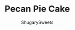 ---
layout: ../../layouts/MarkdownPostLayout.astro
title: Pecan Pie Cake
author: ShugarySweets
pubDate: 2018-10-26
description: "Delicious layers of homemade Spice Cake with a Pecan Pie filling. This Pecan Pie cake is topped with a creamy Brown Sugar frosting!"
image_url: https://www.shugarysweets.com/wp-content/uploads/2014/11/pecan-pie-cake-3.jpg
tags: ["Cake","American"]
calories: 589
protein: 5
carbohydrates: 83
fats: 28
fiber: 2
ingredients: ["5 egg whites, room temperature","3/4 cup milk","3/4 cup unsalted butter, softened","1 3/4 cup granulated sugar","2 1/2 cup cake flour","1 Tablespoon baking powder","1/2 teaspoon kosher salt","1 teaspoon cinnamon","1 teaspoon ground nutmeg","1 teaspoon ground ginger","1 cup light brown sugar, packed","1/2 cup dark corn syrup","1/2 cup heavy whipping cream","1/4 cup unsalted butter, softened","1/2 teaspoon kosher salt","1 teaspoon vanilla extract","2 cups chopped pecans","1 package (8 ounce) cream cheese, softened","1/2 cup unsalted butter, softened","1 cup light brown sugar, packed","3 cups powdered sugar","1/4 cup pecan halves, for garnish"]
serves: 18
time: "3 hours"
prepTime: "30 minutes"
instructions: ["Begin by making the filling first. You can do this night before, or before preparing the cake.","In a small saucepan, combine the brown sugar, dark corn syrup, heavy cream, butter and salt. Heat over medium heat until mixture begins to boil, stirring constantly.","Once boiling, continue to stir and boil for one full minute. Remove from heat and add in the vanilla extract and chopped pecans. Chill in the refrigerator until it thickens, at least two hours (or overnight).","For the cake, preheat oven to 350 degree F. Prepare 2- 9inch cake pans by spraying with non stick baking spray. Set aside.","In a small bowl, combine egg whites with 1/4 cup of the milk. Mix and set aside.","In a large mixing bowl, beat butter and sugar until creamy (about 2-3 minutes). Add in the dry ingredients and mix until combined, scraping down the sides of the bowl as needed. Beat in the egg white mixture and slowly add the remaining 1/2 cup milk. Beat for a full 3 minutes.","Pour batter into prepared cake pans. Bake for 25-30 minutes. Remove and cool for 5 minutes in the pan. Then invert on wire racks and cool completely.","For the frosting, beat cream cheese, butter, brown sugar and powdered sugar for 5 minutes, scraping down the sides of the bowl as needed.","To assemble cake, lay one layer of cooled cake on a cake plate. Make sure the dome of the cake has been sliced off, so that the cake is level. Top with the chilled and thickened pecan pie filling. Then top with the second cake layer. Spread a thin layer of the frosting on sides and top of cake to make a crumb coating. Chill for 15 minutes in the refrigerator.","Spread the remaining frosting over the cake and garnish with pecans. Keep cake chilled until ready to serve. Then let rest at room temperature for 15 minutes. ENJOY!"]
nutrition: ["589 calories","83 grams carbohydrates","51 milligrams cholesterol","28 grams fat","2 grams fiber","5 grams protein","12 grams saturated fat","206 milligrams sodium","66 grams sugar","0 grams trans fat","14 grams unsaturated fat"]
---
